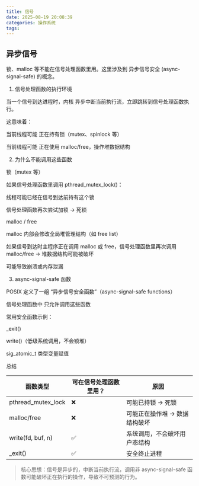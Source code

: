 ```yaml
---
title: 信号
date: 2025-08-19 20:08:39
categories: 操作系统
tags:
---
```


## 异步信号

锁、malloc 等不能在信号处理函数里用。这里涉及到 异步信号安全 (async-signal-safe) 的概念。

1. 信号处理函数的执行环境

当一个信号到达进程时，内核 异步中断当前执行流，立即跳转到信号处理函数执行。

这意味着：

当前线程可能 正在持有锁（mutex、spinlock 等）

当前线程可能 正在使用 malloc/free，操作堆数据结构

2. 为什么不能调用这些函数

锁（mutex 等）

如果信号处理函数里调用 pthread_mutex_lock()：

线程可能已经在信号到达前持有这个锁

信号处理函数再次尝试加锁 → 死锁

malloc / free

malloc 内部会修改全局堆管理结构（如 free list）

如果信号到达时主程序正在调用 malloc 或 free，信号处理函数里再次调用 malloc/free → 堆数据结构可能被破坏

可能导致崩溃或内存泄漏

3. async-signal-safe 函数

POSIX 定义了一组 “异步信号安全函数”（async-signal-safe functions）

信号处理函数中 只允许调用这些函数

常用安全函数示例：

_exit()

write()（低级系统调用，不会锁堆）

sig_atomic_t 类型变量赋值

总结

| 函数类型                 | 可在信号处理函数里用？ | 原因               |
| -------------------- | ----------- | ---------------- |
| pthread\_mutex\_lock | ❌           | 可能已持锁 → 死锁       |
| malloc/free          | ❌           | 可能正在操作堆 → 数据结构破坏 |
| write(fd, buf, n)    | ✅           | 系统调用，不会破坏用户态结构   |
| \_exit()             | ✅           | 安全终止进程           |


> 核心思想：信号是异步的，中断当前执行流，调用非 async-signal-safe 函数可能破坏正在执行的操作，导致不可预测的行为。